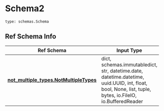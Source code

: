 # Schema2
```
type: schemas.Schema
```

## Ref Schema Info
Ref Schema | Input Type | Output Type
---------- | ---------- | -----------
[**not_multiple_types.NotMultipleTypes**](../../../../../../components/schema/not_multiple_types.md) | dict, schemas.immutabledict, str, datetime.date, datetime.datetime, uuid.UUID, int, float, bool, None, list, tuple, bytes, io.FileIO, io.BufferedReader | schemas.immutabledict, str, float, int, bool, None, tuple, bytes, io.FileIO
